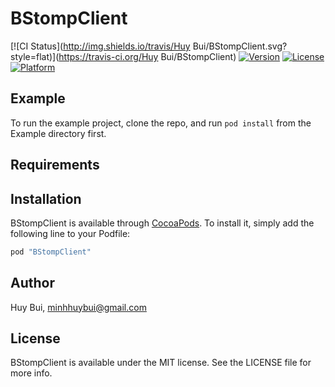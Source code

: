 # BStompClient

[![CI Status](http://img.shields.io/travis/Huy Bui/BStompClient.svg?style=flat)](https://travis-ci.org/Huy Bui/BStompClient)
[![Version](https://img.shields.io/cocoapods/v/BStompClient.svg?style=flat)](http://cocoapods.org/pods/BStompClient)
[![License](https://img.shields.io/cocoapods/l/BStompClient.svg?style=flat)](http://cocoapods.org/pods/BStompClient)
[![Platform](https://img.shields.io/cocoapods/p/BStompClient.svg?style=flat)](http://cocoapods.org/pods/BStompClient)

## Example

To run the example project, clone the repo, and run `pod install` from the Example directory first.

## Requirements

## Installation

BStompClient is available through [CocoaPods](http://cocoapods.org). To install
it, simply add the following line to your Podfile:

```ruby
pod "BStompClient"
```

## Author

Huy Bui, minhhuybui@gmail.com

## License

BStompClient is available under the MIT license. See the LICENSE file for more info.
